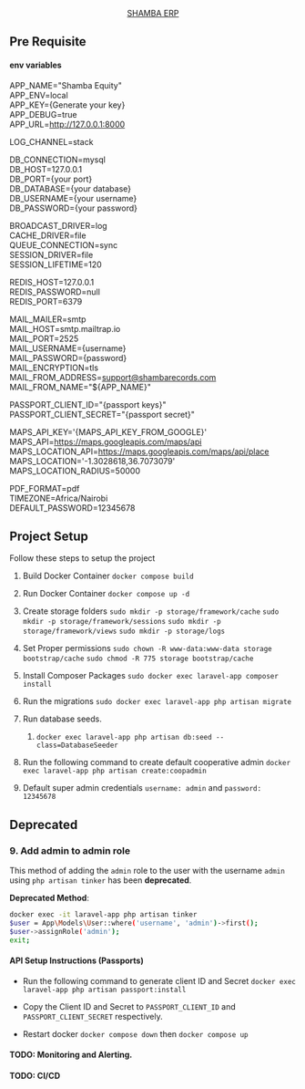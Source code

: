 <p align="center"><a href="https://erp.shambarecords.com">SHAMBA ERP</a></p>

## Pre Requisite

#### env variables

APP_NAME="Shamba Equity"<br>
APP_ENV=local<br>
APP_KEY={Generate your key}<br>
APP_DEBUG=true<br>
APP_URL=http://127.0.0.1:8000<br>

LOG_CHANNEL=stack<br>

DB_CONNECTION=mysql<br>
DB_HOST=127.0.0.1<br>
DB_PORT={your port}<br>
DB_DATABASE={your database}<br>
DB_USERNAME={your username}<br>
DB_PASSWORD={your password}<br>

BROADCAST_DRIVER=log<br>
CACHE_DRIVER=file<br>
QUEUE_CONNECTION=sync<br>
SESSION_DRIVER=file<br>
SESSION_LIFETIME=120<br>

REDIS_HOST=127.0.0.1<br>
REDIS_PASSWORD=null<br>
REDIS_PORT=6379<br>

MAIL_MAILER=smtp<br>
MAIL_HOST=smtp.mailtrap.io<br>
MAIL_PORT=2525<br>
MAIL_USERNAME={username}<br>
MAIL_PASSWORD={password}<br>
MAIL_ENCRYPTION=tls<br>
MAIL_FROM_ADDRESS=support@shambarecords.com<br>
MAIL_FROM_NAME="${APP_NAME}"<br>

PASSPORT_CLIENT_ID="{passport keys}"<br>
PASSPORT_CLIENT_SECRET="{passport secret}"<br>

MAPS_API_KEY='{MAPS_API_KEY_FROM_GOOGLE}'<br>
MAPS_API=https://maps.googleapis.com/maps/api<br>
MAPS_LOCATION_API=https://maps.googleapis.com/maps/api/place<br>
MAPS_LOCATION='-1.3028618,36.7073079'<br>
MAPS_LOCATION_RADIUS=50000<br>

PDF_FORMAT=pdf<br>
TIMEZONE=Africa/Nairobi<br>
DEFAULT_PASSWORD=12345678<br>

## Project Setup

Follow these steps to setup the project

1. Build Docker Container
   `docker compose build`
2. Run Docker Container
   `docker compose up -d`
3. Create storage folders
   `sudo mkdir -p storage/framework/cache`
   `sudo mkdir -p storage/framework/sessions`
   `sudo mkdir -p storage/framework/views`
   `sudo mkdir -p storage/logs`
4. Set Proper permissions
   `sudo chown -R www-data:www-data storage bootstrap/cache`
   `sudo chmod -R 775 storage bootstrap/cache`
5. Install Composer Packages
   `sudo docker exec laravel-app composer install`
3. Run the migrations
   `sudo docker exec laravel-app php artisan migrate`

3. Run database seeds.<br>
   1. `docker exec laravel-app php artisan db:seed --class=DatabaseSeeder`
6. Run the following command to create default cooperative admin `docker exec laravel-app php artisan create:coopadmin`
7. Default super admin credentials `username: admin` and `password: 12345678`
## Deprecated

### 9. Add admin to admin role

This method of adding the `admin` role to the user with the username `admin` using `php artisan tinker` has been **deprecated**. 

**Deprecated Method**:

```bash
docker exec -it laravel-app php artisan tinker
$user = App\Models\User::where('username', 'admin')->first();
$user->assignRole('admin');
exit;
```







#### API Setup Instructions (Passports)

- Run the following command to generate client ID and Secret `docker exec laravel-app php artisan passport:install`
- Copy the Client ID and Secret to `PASSPORT_CLIENT_ID` and `PASSPORT_CLIENT_SECRET` respectively.

- Restart docker `docker compose down` then `docker compose up`

#### TODO: Monitoring and Alerting.

#### TODO: CI/CD
